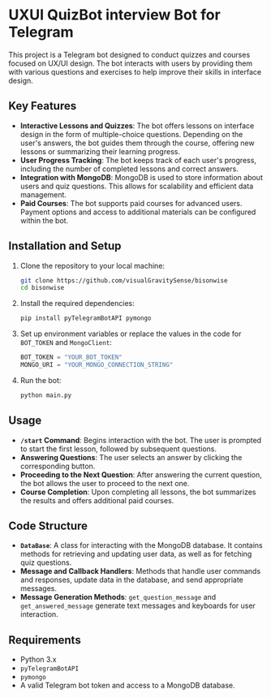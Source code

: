# UXUI QuizBot interview Bot for Telegram

This project is a Telegram bot designed to conduct quizzes and courses focused on UX/UI design. The bot interacts with users by providing them with various questions and exercises to help improve their skills in interface design.

## Key Features

- **Interactive Lessons and Quizzes**: The bot offers lessons on interface design in the form of multiple-choice questions. Depending on the user's answers, the bot guides them through the course, offering new lessons or summarizing their learning progress.
- **User Progress Tracking**: The bot keeps track of each user's progress, including the number of completed lessons and correct answers.
- **Integration with MongoDB**: MongoDB is used to store information about users and quiz questions. This allows for scalability and efficient data management.
- **Paid Courses**: The bot supports paid courses for advanced users. Payment options and access to additional materials can be configured within the bot.

## Installation and Setup

1. Clone the repository to your local machine:
   ```bash
   git clone https://github.com/visualGravitySense/bisonwise
   cd bisonwise
   ```

2. Install the required dependencies:
   ```bash
   pip install pyTelegramBotAPI pymongo
   ```

3. Set up environment variables or replace the values in the code for `BOT_TOKEN` and `MongoClient`:
   ```python
   BOT_TOKEN = "YOUR_BOT_TOKEN"
   MONGO_URI = "YOUR_MONGO_CONNECTION_STRING"
   ```

4. Run the bot:
   ```bash
   python main.py
   ```

## Usage

- **`/start` Command**: Begins interaction with the bot. The user is prompted to start the first lesson, followed by subsequent questions.
- **Answering Questions**: The user selects an answer by clicking the corresponding button.
- **Proceeding to the Next Question**: After answering the current question, the bot allows the user to proceed to the next one.
- **Course Completion**: Upon completing all lessons, the bot summarizes the results and offers additional paid courses.

## Code Structure

- **`DataBase`**: A class for interacting with the MongoDB database. It contains methods for retrieving and updating user data, as well as for fetching quiz questions.
- **Message and Callback Handlers**: Methods that handle user commands and responses, update data in the database, and send appropriate messages.
- **Message Generation Methods**: `get_question_message` and `get_answered_message` generate text messages and keyboards for user interaction.

## Requirements

- Python 3.x
- `pyTelegramBotAPI`
- `pymongo`
- A valid Telegram bot token and access to a MongoDB database.
